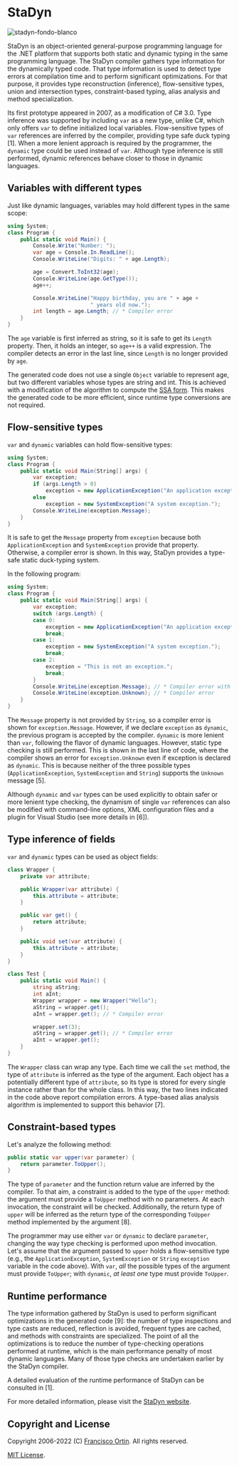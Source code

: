 # StaDyn
![stadyn-fondo-blanco](https://user-images.githubusercontent.com/10128026/168120914-95af229e-2d49-4e68-b8f8-319387e7cd2d.png)

StaDyn is an object-oriented general-purpose programming language for the .NET platform that supports both static and dynamic typing in the same programming language. The StaDyn compiler gathers type information for the dynamically typed code. That type information is used to detect type errors at compilation time and to perform significant optimizations. For that purpose, it provides type reconstruction (inference), flow-sensitive types, union and intersection types, constraint-based typing,  alias analysis and method specialization.

Its first prototype appeared in 2007, as a modification of C# 3.0. Type inference was supported by including ```var``` as a new type, unlike C#, which only offers ```var``` to define initialized local variables. Flow-sensitive types of ```var``` references are inferred by the compiler, providing type safe duck typing [1]. When a more lenient approach is required by the programmer, the ```dynamic``` type could be used instead of ```var```. Although type inference is still performed, dynamic references behave closer to those in dynamic languages.

## Variables with different types

Just like dynamic languages, variables may hold different types in the same scope:

```C#
using System;
class Program {
    public static void Main() {
        Console.Write("Number: ");
        var age = Console.In.ReadLine();
        Console.WriteLine("Digits: " + age.Length);

        age = Convert.ToInt32(age);
        Console.WriteLine(age.GetType());
        age++;

        Console.WriteLine("Happy birthday, you are " + age +
                          " years old now.");
        int length = age.Length; // * Compiler error
    }
}               
```

The ```age``` variable is first inferred as string, so it is safe to get its ```Length``` property. Then, it holds an integer, so ```age++``` is a valid expression.  The compiler detects an error in the last line, since ```Length``` is no longer provided by ```age```.

The generated code does not use a single ```Object``` variable to represent age, but two different variables whose types are string and int. This is achieved with a modification of the algorithm to compute the [SSA form](https://en.wikipedia.org/wiki/Static_single_assignment_form). This makes the generated code to be more efficient, since runtime type conversions are not required.


## Flow-sensitive types

```var``` and ```dynamic``` variables can hold flow-sensitive types:

```C#
using System;
class Program {
    public static void Main(String[] args) {
        var exception;
        if (args.Length > 0)
            exception = new ApplicationException("An application exception.");
        else
            exception = new SystemException("A system exception.");
        Console.WriteLine(exception.Message);
    }
}
```

It is safe to get the ```Message``` property from ```exception``` because both ```ApplicationException``` and ```SystemException``` provide that property. Otherwise, a compiler error is shown. In this way, StaDyn provides a type-safe static duck-typing system.

In the following program:

```C#
using System;
class Program {
    public static void Main(String[] args) {
        var exception;
        switch (args.Length) {
        case 0: 
            exception = new ApplicationException("An application exception.");
            break;
        case 1:
            exception = new SystemException("A system exception.");
            break;
        case 2:
            exception = "This is not an exception.";
            break;
        }
        Console.WriteLine(exception.Message); // * Compiler error with var, but not with dynamic
        Console.WriteLine(exception.Unknown); // * Compiler error
    }
}
```

The ```Message``` property is not provided by ```String```, so a compiler error is shown for ```exception.Message```. However, if we declare ```exception``` as ```dynamic```, the previous program is accepted by the compiler. ```dynamic``` is more lenient than ```var```, following the flavor of dynamic languages. However, static type checking is still performed. This is shown in the last line of code, where the compiler shows an error for ```exception.Unknown``` even if exception is declared as ```dynamic```. This is because neither of the three possible types (```ApplicationException```, ```SystemException``` and ```String```) supports the ```Unknown``` message [5].

Although ```dynamic``` and ```var``` types can be used explicitly to obtain safer or more lenient type checking, the dynamism of single ```var``` references can also be modified with command-line options, XML configuration files and a plugin for Visual Studio (see more details in [6]).


## Type inference of fields

```var``` and ```dynamic``` types can be used as object fields:

```C#
class Wrapper {
    private var attribute;

    public Wrapper(var attribute) {
        this.attribute = attribute;
    }

    public var get() {
        return attribute;
    }

    public void set(var attribute) {
        this.attribute = attribute;
    }
}

class Test {
    public static void Main() {
        string aString;
        int aInt;
        Wrapper wrapper = new Wrapper("Hello");
        aString = wrapper.get();
        aInt = wrapper.get(); // * Compiler error

        wrapper.set(3);
        aString = wrapper.get(); // * Compiler error
        aInt = wrapper.get();
    }
}
```

The ```Wrapper``` class can wrap any type. Each time we call the ```set``` method, the type of ```attribute``` is inferred as the type of the argument. Each object has a potentially different type of ```attribute```, so its type is stored for every single instance rather than for the whole class. In this way, the two lines indicated in the code above report compilation errors. A type-based alias analysis algorithm is implemented to support this behavior [7].


## Constraint-based types

Let's analyze the following method:

```C#
public static var upper(var parameter) {
    return parameter.ToUpper();
}
```

The type of ```parameter``` and the function return value are inferred by the compiler. To that aim, a constraint is added to the type of the ```upper``` method: the argument must provide a ```ToUpper``` method with no parameters. At each invocation, the constraint will be checked. Additionally, the return type of ```upper``` will be inferred as the return type of the corresponding ```ToUpper``` method implemented by the argument [8]. 

The programmer may use either ```var``` or ```dynamic``` to declare ```parameter```, changing the way type checking is performed upon method invocation. Let's assume that the argument passed to ```upper``` holds a flow-sensitive type (e.g., the ```ApplicationException```, ```SystemException``` or ```String``` ```exception``` variable in the code above). With ```var```, *all* the possible types of the argument must provide ```ToUpper```; with ```dynamic```, *at least one* type must provide ```ToUpper```.


## Runtime performance


The type information gathered by StaDyn is used to perform significant optimizations in the generated code [9]: the number of type inspections and type casts are reduced, reflection is avoided, frequent types are cached, and methods with constraints are specialized. The point of all the optimizations is to reduce the number of type-checking operations performed at runtime, which is the main performance penalty of most dynamic languages. Many of those type checks are undertaken earlier by the StaDyn compiler.

A detailed evaluation of the runtime performance of StaDyn can be consulted in [1].

For more detailed information, please visit the [StaDyn website](http://www.reflection.uniovi.es/stadyn/).

## Copyright and License

Copyright 2006-2022 (C) [Francisco Ortin](https://reflection.uniovi.es/ortin/). All rights reserved.

[MIT License](LICENSE.md).
